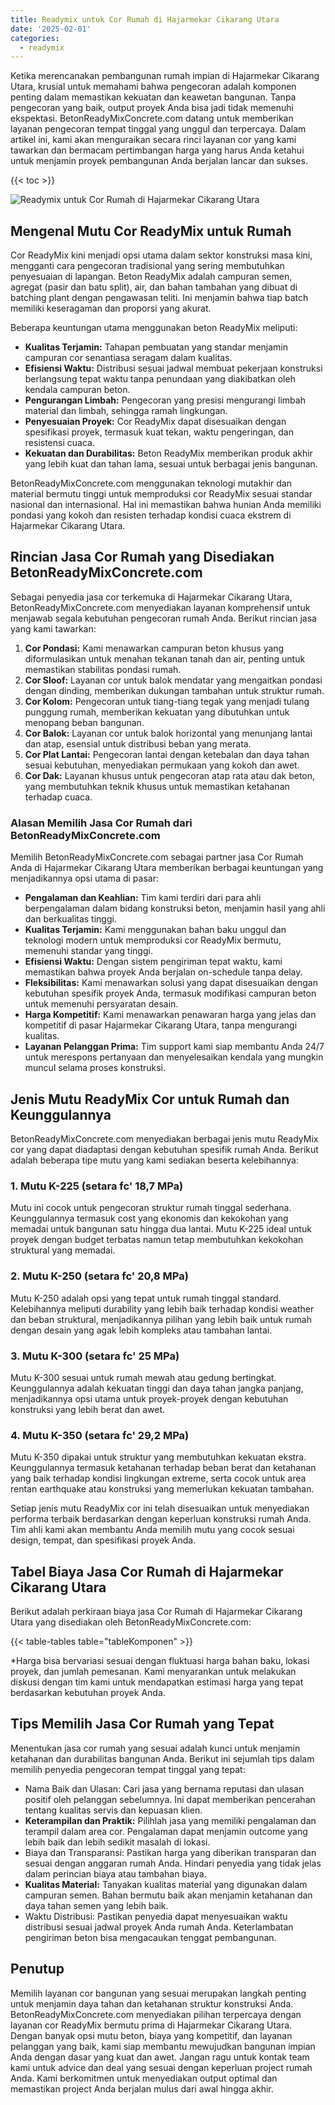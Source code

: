 ```yaml
---
title: Readymix untuk Cor Rumah di Hajarmekar Cikarang Utara
date: '2025-02-01'
categories:
  - readymix
---
```


Ketika merencanakan pembangunan rumah impian di Hajarmekar Cikarang Utara, krusial untuk memahami bahwa pengecoran adalah komponen penting dalam memastikan kekuatan dan keawetan bangunan. Tanpa pengecoran yang baik, output proyek Anda bisa jadi tidak memenuhi ekspektasi. BetonReadyMixConcrete.com datang untuk memberikan layanan pengecoran tempat tinggal yang unggul dan terpercaya. Dalam artikel ini, kami akan menguraikan secara rinci layanan cor yang kami tawarkan dan bermacam pertimbangan harga yang harus Anda ketahui untuk menjamin proyek pembangunan Anda berjalan lancar dan sukses.

{{< toc >}}

![Readymix untuk Cor Rumah di Hajarmekar Cikarang Utara](https://betoncor8.github.io/cor/harga-beton-readymix-concrete%20(10).png)

## Mengenal Mutu Cor ReadyMix untuk Rumah

Cor ReadyMix kini menjadi opsi utama dalam sektor konstruksi masa kini, mengganti cara pengecoran tradisional yang sering membutuhkan penyesuaian di lapangan. Beton ReadyMix adalah campuran semen, agregat (pasir dan batu split), air, dan bahan tambahan yang dibuat di batching plant dengan pengawasan teliti. Ini menjamin bahwa tiap batch memiliki keseragaman dan proporsi yang akurat.

Beberapa keuntungan utama menggunakan beton ReadyMix meliputi:

- **Kualitas Terjamin:** Tahapan pembuatan yang standar menjamin campuran cor senantiasa seragam dalam kualitas.
- **Efisiensi Waktu:** Distribusi sesuai jadwal membuat pekerjaan konstruksi berlangsung tepat waktu tanpa penundaan yang diakibatkan oleh kendala campuran beton.
- **Pengurangan Limbah:** Pengecoran yang presisi mengurangi limbah material dan limbah, sehingga ramah lingkungan.
- **Penyesuaian Proyek:** Cor ReadyMix dapat disesuaikan dengan spesifikasi proyek, termasuk kuat tekan, waktu pengeringan, dan resistensi cuaca.
- **Kekuatan dan Durabilitas:** Beton ReadyMix memberikan produk akhir yang lebih kuat dan tahan lama, sesuai untuk berbagai jenis bangunan.

BetonReadyMixConcrete.com menggunakan teknologi mutakhir dan material bermutu tinggi untuk memproduksi cor ReadyMix sesuai standar nasional dan internasional. Hal ini memastikan bahwa hunian Anda memiliki pondasi yang kokoh dan resisten terhadap kondisi cuaca ekstrem di Hajarmekar Cikarang Utara.

## Rincian Jasa Cor Rumah yang Disediakan BetonReadyMixConcrete.com

Sebagai penyedia jasa cor terkemuka di Hajarmekar Cikarang Utara, BetonReadyMixConcrete.com menyediakan layanan komprehensif untuk menjawab segala kebutuhan pengecoran rumah Anda. Berikut rincian jasa yang kami tawarkan:

1. **Cor Pondasi:** Kami menawarkan campuran beton khusus yang diformulasikan untuk menahan tekanan tanah dan air, penting untuk memastikan stabilitas pondasi rumah.
2. **Cor Sloof:** Layanan cor untuk balok mendatar yang mengaitkan pondasi dengan dinding, memberikan dukungan tambahan untuk struktur rumah.
3. **Cor Kolom:** Pengecoran untuk tiang-tiang tegak yang menjadi tulang punggung rumah, memberikan kekuatan yang dibutuhkan untuk menopang beban bangunan.
4. **Cor Balok:** Layanan cor untuk balok horizontal yang menunjang lantai dan atap, esensial untuk distribusi beban yang merata.
5. **Cor Plat Lantai:** Pengecoran lantai dengan ketebalan dan daya tahan sesuai kebutuhan, menyediakan permukaan yang kokoh dan awet.
6. **Cor Dak:** Layanan khusus untuk pengecoran atap rata atau dak beton, yang membutuhkan teknik khusus untuk memastikan ketahanan terhadap cuaca.

### Alasan Memilih Jasa Cor Rumah dari BetonReadyMixConcrete.com

Memilih BetonReadyMixConcrete.com sebagai partner jasa Cor Rumah Anda di Hajarmekar Cikarang Utara memberikan berbagai keuntungan yang menjadikannya opsi utama di pasar:

- **Pengalaman dan Keahlian:** Tim kami terdiri dari para ahli berpengalaman dalam bidang konstruksi beton, menjamin hasil yang ahli dan berkualitas tinggi.
- **Kualitas Terjamin:** Kami menggunakan bahan baku unggul dan teknologi modern untuk memproduksi cor ReadyMix bermutu, memenuhi standar yang tinggi.
- **Efisiensi Waktu:** Dengan sistem pengiriman tepat waktu, kami memastikan bahwa proyek Anda berjalan on-schedule tanpa delay.
- **Fleksibilitas:** Kami menawarkan solusi yang dapat disesuaikan dengan kebutuhan spesifik proyek Anda, termasuk modifikasi campuran beton untuk memenuhi persyaratan desain.
- **Harga Kompetitif:** Kami menawarkan penawaran harga yang jelas dan kompetitif di pasar Hajarmekar Cikarang Utara, tanpa mengurangi kualitas.
- **Layanan Pelanggan Prima:** Tim support kami siap membantu Anda 24/7 untuk merespons pertanyaan dan menyelesaikan kendala yang mungkin muncul selama proses konstruksi.

## Jenis Mutu ReadyMix Cor untuk Rumah dan Keunggulannya

BetonReadyMixConcrete.com menyediakan berbagai jenis mutu ReadyMix cor yang dapat diadaptasi dengan kebutuhan spesifik rumah Anda. Berikut adalah beberapa tipe mutu yang kami sediakan beserta kelebihannya:

### 1\. Mutu K-225 (setara fc' 18,7 MPa)

Mutu ini cocok untuk pengecoran struktur rumah tinggal sederhana. Keunggulannya termasuk cost yang ekonomis dan kekokohan yang memadai untuk bangunan satu hingga dua lantai. Mutu K-225 ideal untuk proyek dengan budget terbatas namun tetap membutuhkan kekokohan struktural yang memadai.

### 2\. Mutu K-250 (setara fc' 20,8 MPa)

Mutu K-250 adalah opsi yang tepat untuk rumah tinggal standard. Kelebihannya meliputi durability yang lebih baik terhadap kondisi weather dan beban struktural, menjadikannya pilihan yang lebih baik untuk rumah dengan desain yang agak lebih kompleks atau tambahan lantai.

### 3\. Mutu K-300 (setara fc' 25 MPa)

Mutu K-300 sesuai untuk rumah mewah atau gedung bertingkat. Keunggulannya adalah kekuatan tinggi dan daya tahan jangka panjang, menjadikannya opsi utama untuk proyek-proyek dengan kebutuhan konstruksi yang lebih berat dan awet.

### 4\. Mutu K-350 (setara fc' 29,2 MPa)

Mutu K-350 dipakai untuk struktur yang membutuhkan kekuatan ekstra. Keunggulannya termasuk ketahanan terhadap beban berat dan ketahanan yang baik terhadap kondisi lingkungan extreme, serta cocok untuk area rentan earthquake atau konstruksi yang memerlukan kekuatan tambahan.

Setiap jenis mutu ReadyMix cor ini telah disesuaikan untuk menyediakan performa terbaik berdasarkan dengan keperluan konstruksi rumah Anda. Tim ahli kami akan membantu Anda memilih mutu yang cocok sesuai design, tempat, dan spesifikasi proyek Anda.

## Tabel Biaya Jasa Cor Rumah di Hajarmekar Cikarang Utara

Berikut adalah perkiraan biaya jasa Cor Rumah di Hajarmekar Cikarang Utara yang disediakan oleh BetonReadyMixConcrete.com:

{{< table-tables table="tableKomponen" >}}

\*Harga bisa bervariasi sesuai dengan fluktuasi harga bahan baku, lokasi proyek, dan jumlah pemesanan. Kami menyarankan untuk melakukan diskusi dengan tim kami untuk mendapatkan estimasi harga yang tepat berdasarkan kebutuhan proyek Anda.

## Tips Memilih Jasa Cor Rumah yang Tepat

Menentukan jasa cor rumah yang sesuai adalah kunci untuk menjamin ketahanan dan durabilitas bangunan Anda. Berikut ini sejumlah tips dalam memilih penyedia pengecoran tempat tinggal yang tepat:

- Nama Baik dan Ulasan: Cari jasa yang bernama reputasi dan ulasan positif oleh pelanggan sebelumnya. Ini dapat memberikan pencerahan tentang kualitas servis dan kepuasan klien.
- **Keterampilan dan Praktik:** Pilihlah jasa yang memiliki pengalaman dan terampil dalam area cor. Pengalaman dapat menjamin outcome yang lebih baik dan lebih sedikit masalah di lokasi.
- Biaya dan Transparansi: Pastikan harga yang diberikan transparan dan sesuai dengan anggaran rumah Anda. Hindari penyedia yang tidak jelas dalam perincian biaya atau tambahan biaya.
- **Kualitas Material:** Tanyakan kualitas material yang digunakan dalam campuran semen. Bahan bermutu baik akan menjamin ketahanan dan daya tahan semen yang lebih baik.
- Waktu Distribusi: Pastikan penyedia dapat menyesuaikan waktu distribusi sesuai jadwal proyek Anda rumah Anda. Keterlambatan pengiriman beton bisa mengacaukan tenggat pembangunan.

## Penutup

Memilih layanan cor bangunan yang sesuai merupakan langkah penting untuk menjamin daya tahan dan ketahanan struktur konstruksi Anda. BetonReadyMixConcrete.com menyediakan pilihan terpercaya dengan layanan cor ReadyMix bermutu prima di Hajarmekar Cikarang Utara. Dengan banyak opsi mutu beton, biaya yang kompetitif, dan layanan pelanggan yang baik, kami siap membantu mewujudkan bangunan impian Anda dengan dasar yang kuat dan awet. Jangan ragu untuk kontak team kami untuk advice dan deal yang sesuai dengan keperluan project rumah Anda. Kami berkomitmen untuk menyediakan output optimal dan memastikan project Anda berjalan mulus dari awal hingga akhir.
